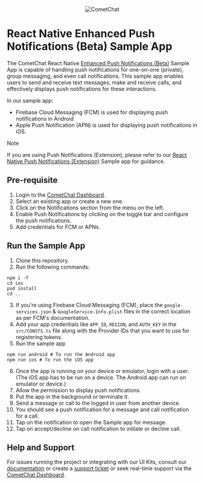 <p align="center">
  <img alt="CometChat" src="https://assets.cometchat.io/website/images/logos/banner.png">
</p>

# React Native Enhanced Push Notifications (Beta) Sample App


The CometChat React Native [Enhanced Push Notifications (Beta)](https://www.cometchat.com/docs-beta/notifications/push-overview) Sample App is capable of handling push notifications for one-on-one (private), group messaging, and even call notifications. This sample app enables users to send and receive text messages, make and receive calls, and effectively displays push notifications for these interactions.


In our sample app:
- Firebase Cloud Messaging (FCM) is used for displaying push notifications in Android  
- Apple Push Notification (APN) is used for displaying push notifications in iOS.

> [!NOTE]
> If you are using Push Notifications (Extension), please refer to our [React Native Push Notifications (Extension)](https://github.com/cometchat/cometchat-push-notification-app-react-native/tree/v4-push-notifications-extension) Sample app for guidance.

## Pre-requisite
1. Login to the [CometChat Dashboard](https://app.cometchat.com/).
2. Select an existing app or create a new one.
3. Click on the Notifications section from the menu on the left.
4. Enable Push Notifications by clicking on the toggle bar and configure the push notifications.
5. Add credentials for FCM or APNs.

## Run the Sample App
1. Clone this repository.
2. Run the following commands:
```
npm i -f
cd ios
pod install
cd ..
```
3. If you're using Firebase Cloud Messaging (FCM), place the `google-services.json` & `GoogleService-Info.plist` files in the correct location as per FCM's documentation.
4. Add your app credentials like `APP_ID`, `REGION`, and `AUTH_KEY` in the `src/CONSTS.ts` file along with the Provider IDs that you want to use for registering tokens.
5. Run the sample app
```
npm run android # To run the Android app
npm run ios # To run the iOS app
```
6. Once the app is running on your device or emulator, login with a user.(The iOS app has to be run on a device. The Android app can run on emulator or device.)
7. Allow the permission to display push notifications.
8. Put the app in the background or terminate it.
9. Send a message or call to the logged in user from another device.
10. You should see a push notification for a message and call notification for a call.
11. Tap on the notification to open the Sample app for message.
12. Tap on accept/decline on call notification to initiate or decline call.

## Help and Support
For issues running the project or integrating with our UI Kits, consult our [documentation](https://www.cometchat.com/docs-beta/notifications/push-overview) or create a [support ticket](https://help.cometchat.com/hc/en-us) or seek real-time support via the [CometChat Dashboard](https://app.cometchat.com/).